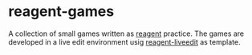 # reagent-games

A collection of small games written as [reagent](https://github.com/reagent-project/reagent) practice. The games are developed in a live edit environment usig [reagent-liveedit](https://github.com/ejlo/reagent-liveedit) as template.
